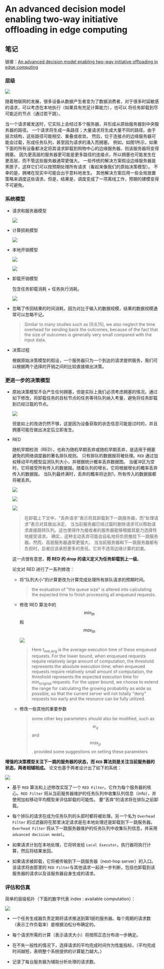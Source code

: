 # An advanced decision model enabling two-way initiative offloading in edge computing

## 笔记

链接：[An advanced decision model enabling two-way initiative offloading in edge computing](https://www.sciencedirect.com/science/article/pii/S0167739X17329527?via%3Dihub)

### 层级
   
![](imgs/red/hierarchy.png)

随着物联网的发展，很多设备从数据产生者变为了数据消费者，对于很多时延敏感的请求，可以考虑在本地执行（如果具有充足计算能力），也可以
将任务卸载到尽可能近的节点（通过若干跳）。

当一个请求被发送时，它实际上会经过多个服务器，并形成从原始服务器到中央服务器的路径。
一个请求将生成一条路径；大量请求将生成大量不同的路径。由于层次结构，这些路径可能相交、重叠或收敛。
然后，位于连接点的边缘服务器可能会过载，形成任务队列，甚至因为请求的涌入而拥塞。
例如，如图1所示，如果下面的所有设备都决定将其请求卸载到购物中心的边缘服务器，则该服务器将变得拥塞。
因为更高层的服务器更可能是更多路径的连接点，所以拥塞也可能发生在更高层，而不管这些服务器通常更强大。
一些传统的解决方案假设边缘服务器是黑匣子，这样它们可以按预期处理所有请求（看起来像我们的原始决策模型）。
不幸的是，拥堵在现实中可能会出乎意料地发生。
其他解决方案应用一些全局放置策略来调度这些请求。但是，结果是，调度变成了一项离线工作，预期的建模变得不可避免。
    
### 系统模型

+ 请求和服务器模型

    ![](imgs/red/request_and_server_model.png)

+ 计算损耗模型
    
    ![](imgs/red/communicate_model_1.png)

+ 本地开销模型

    ![](imgs/red/local_overhead_1.png)
    
    ![](imgs/red/local_overhead_2.png)

+ 卸载开销模型

    包含任务卸载消耗 + 任务执行消耗。
    
    ![](imgs/red/offload_overhead.png)
 
+ 忽略了传回结果的时间消耗，因为对比于输入的数据规模，结果的数据规模通常可以忽略不记。
    
     > Similar to many studies such as [9,6,15], we also neglect the
      time overhead for sending back the outcomes, because of the fact
      that the size of outcomes is generally very small compared with
      the input data.

+ 决策过程

    根据原始决策模型的假设，一个服务器只为一个到达的请求提供服务，我们可以根据两个选择的开销之间的比较直接做出决策。
       
### 更进一步的决策模型

+ 原始决策模型不会产生任何拥塞，但是实际上我们必须考虑拥塞的情况。通过如下修改，将卸载任务的目标节点的任务等待队列纳入考量，避免将任务卸载到已经过载的节点。

    ![](imgs/red/congestion_1.png)

    但是如上的改进仍然不够，这是因为设备获取的状态信息可能是过时的，并且拥塞可能在做出决定后立即发生。

+ RED
    
    随机早期检测（RED），也称为随机早期丢弃或随机早期丢弃，是适用于拥塞避免的网络调度器的著名排队规则。
    只有排队的数据报将被处理。`RED` 通过加权移动平均模型监测队列大小，并根据统计概率丢弃数据图。
    当缓冲区为空时，它将接受所有传入的数据报。随着队列的增长，它将根据增长的概率丢弃传入的数据报。
    当队列最终满时，丢弃的概率将达到1，所有传入的数据报都将被丢弃。
    
    ![](imgs/red/RED.png)
    
    ![](imgs/red/RED2.png)
    
    ![](imgs/red/RED3.png)
        
    > 在卸载上下文中，“丢弃请求”表示将其卸载到下一跳服务器，而“处理请求”表示对其做出决定。
    当当前服务器已经过载时删除请求可以帮助请求直接跳转队列。这也使得作为接收者的服务器能够根据其能力选择性地接受请求。
    确实，这种主动丢弃可能会自私地将负担推给下一跳服务器。然而，高层服务器通常更强大。
    当当前服务器和下一跳服务器都有负担时，后者应该承担更多的责任。它并不违背边缘计算的初衷。
    
    这一点很有意思，**将 RED 的 drop 的语义定义为任务卸载到上一级**。
    
    论文对 RED 进行了一系列修改：
    
    + 将“队列大小”的计算更改为计算完成处理所有排队请求的预期时间。
        
      > the evaluation of "the queue size" is altered into calculating the expected time to finish processing all enqueued requests.
 
    + 修改 RED 算法中的 $$min_{th}$$ 和 $$max_{th}$$
        
        ![](imgs/red/threshold.png)
        
        > Here $t_{\text {exe,avg }}$ is the average execution time of these enqueued requests. For the lower bound, when enqueued requests require
                                      relatively large amount of computation, the threshold represents
                                      the absolute execution time; when enqueued requests require
                                      relatively small amount of computation, the threshold represents
                                      the expected execution time for $min_{\text {original }}$ requests. For the upper
                                      bound, we choose to extend the range for calculating the growing
                                      probability as wide as possible, so that the current server will not
                                      totally "deny" requests too early and the resource can be fully
                                      utilized.
    
    + 修改一些其他的重要参数
        
        > some other key parameters should also be modified,
          such as $$w_q$$ and $$max_p$$. provided some suggestions on setting
          these parameters
    
    
**增强的决策模型关注下一跳的服务器的状态，而 `RED` 算法则是关注当前服务器的状态，两者相辅相成。** 论文也基于两者设计出了如下的系统：
    
![](imgs/red/advanced_decision_model.png)

+ 基于 `RED` 算法和上述修改实现了一个 `RED Filter`。它作为每个服务器的核心。`RED Filter` 将从当前服务器维护的任务队列中收集队列信息（info），并使用加权移动平均模型来评估卸载的可能性。
要“丢弃”的请求将在排队之前卸载。

+ 每个排队的请求在成为任务队列的头部时都将被处理。另一个名为 `Overhead Filter` 的过滤器将在那里决定请求是在本地处理还是卸载到下一跳服务器。`Overhead Filter` 
将从下一跳服务器维护的任务队列中收集队列信息，并采用 `advanced decision model`。

+ 如果请求计划在本地处理，它将转发给 `Local Executor`。执行器将执行计算，然后将结果发回。

+ 如果请求被卸载，它将被传输到下一跳服务器（next-hop server）的入口。该请求将由那里的 `RED Filter`与其他请求一起进一步判断，包括也卸载到该服务器的请求以及该服务器自身生成的请求。

### 评估和仿真

简单的层级拓扑（下面的数字代表 index : available computation）：

![](imgs/red/simple_hierarchy_topo.png)

+ 一个任务生成器负责定期将请求推送到第1层的服务器。每个周期的请求数（表示工作负载率）是根据泊松分布确定的。

+ 每个请求所需的计算（表示请求大小）将按照正态分布进一步确定。

+ 在不失一般性的情况下，选择请求的平均完成时间作为性能指标，（平均完成时间越短，表明整个系统提供的计算能力越大。）

+ 记录了每台服务器为辅助分析处理的请求数。

